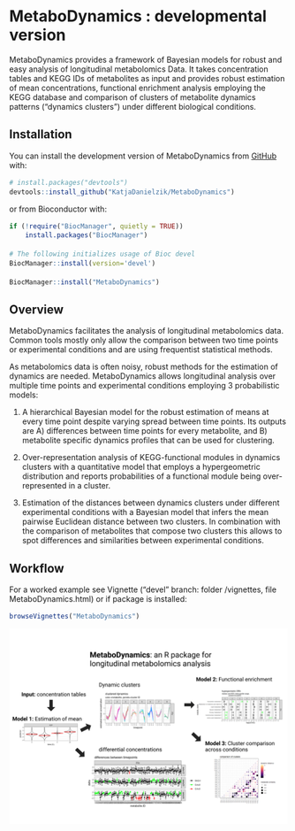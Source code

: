 
<!-- README.md is generated from README.Rmd. Please edit that file -->

# MetaboDynamics : developmental version

<!-- badges: start -->
<!-- badges: end -->

MetaboDynamics provides a framework of Bayesian models for robust and
easy analysis of longitudinal metabolomics Data. It takes concentration
tables and KEGG IDs of metabolites as input and provides robust
estimation of mean concentrations, functional enrichment analysis
employing the KEGG database and comparison of clusters of metabolite
dynamics patterns (“dynamics clusters”) under different biological
conditions.

## Installation

You can install the development version of MetaboDynamics from
[GitHub](https://github.com/) with:

``` r
# install.packages("devtools")
devtools::install_github("KatjaDanielzik/MetaboDynamics")
```

or from Bioconductor with:

``` r
if (!require("BiocManager", quietly = TRUE))
    install.packages("BiocManager")

# The following initializes usage of Bioc devel
BiocManager::install(version='devel')

BiocManager::install("MetaboDynamics")
```

## Overview

MetaboDynamics facilitates the analysis of longitudinal metabolomics
data. Common tools mostly only allow the comparison between two time
points or experimental conditions and are using frequentist statistical
methods.

As metabolomics data is often noisy, robust methods for the estimation
of dynamics are needed. MetaboDynamics allows longitudinal analysis over
multiple time points and experimental conditions employing 3
probabilistic models:

1)  A hierarchical Bayesian model for the robust estimation of means at
    every time point despite varying spread between time points. Its
    outputs are A) differences between time points for every metabolite,
    and B) metabolite specific dynamics profiles that can be used for
    clustering.

2)  Over-representation analysis of KEGG-functional modules in dynamics
    clusters with a quantitative model that employs a hypergeometric
    distribution and reports probabilities of a functional module being
    over-represented in a cluster.

3)  Estimation of the distances between dynamics clusters under
    different experimental conditions with a Bayesian model that infers
    the mean pairwise Euclidean distance between two clusters. In
    combination with the comparison of metabolites that compose two
    clusters this allows to spot differences and similarities between
    experimental conditions.

## Workflow

For a worked example see Vignette (“devel” branch: folder /vignettes,
file MetaboDynamics.html) or if package is installed:

``` r
browseVignettes("MetaboDynamics")
```

![](man/figures/README-MetaboDynamics_pitch.png)
